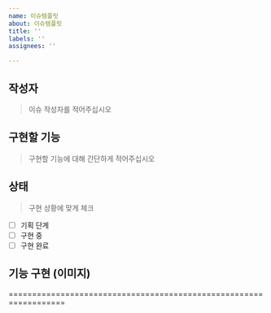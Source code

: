 ```yaml
---
name: 이슈템플릿
about: 이슈템플릿
title: ''
labels: ''
assignees: ''

---
```


## 작성자
>이슈 작성자를 적어주십시오

## 구현할 기능
>구현할 기능에 대해 간단하게 적어주십시오

## 상태
>구현 상황에 맞게 체크
- [ ] 기획 단계
- [ ] 구현 중
- [ ] 구현 완료

## 기능 구현 (이미지)
==================================================================
